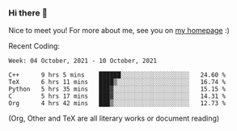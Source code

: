 ### Hi there 👋

Nice to meet you! For more about me, see you on [my homepage](https://jiayipan.me) :)


Recent Coding:
<!--START_SECTION:waka-->
```text
Week: 04 October, 2021 - 10 October, 2021

C++      9 hrs 5 mins    ██████░░░░░░░░░░░░░░░░░░░   24.60 % 
TeX      6 hrs 11 mins   ████▒░░░░░░░░░░░░░░░░░░░░   16.74 % 
Python   5 hrs 35 mins   ███▓░░░░░░░░░░░░░░░░░░░░░   15.15 % 
C        5 hrs 17 mins   ███▓░░░░░░░░░░░░░░░░░░░░░   14.31 % 
Org      4 hrs 42 mins   ███▒░░░░░░░░░░░░░░░░░░░░░   12.73 % 
```
<!--END_SECTION:waka-->
(Org, Other and TeX are all literary works or document reading)
